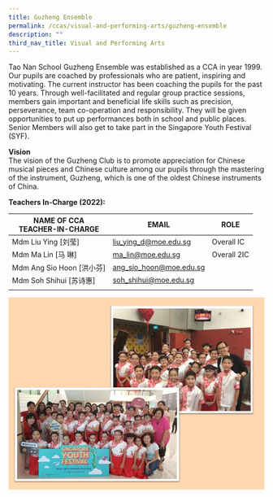 ```yaml
---
title: Guzheng Ensemble
permalink: /ccas/visual-and-performing-arts/guzheng-ensemble
description: ""
third_nav_title: Visual and Performing Arts
---
```

Tao Nan School Guzheng Ensemble was established as a CCA in year 1999. Our pupils are coached by professionals who are patient, inspiring and motivating. The current instructor has been coaching the pupils for the past 10 years. Through well-facilitated and regular group practice sessions, members gain important and beneficial life skills such as precision, perseverance, team co-operation and responsibility. They will be given opportunities to put up performances both in school and public places. Senior Members will also get to take part in the Singapore Youth Festival (SYF).

**Vision** <br>
The vision of the Guzheng Club is to promote appreciation for Chinese musical pieces and Chinese culture among our pupils through the mastering of the instrument, Guzheng, which is one of the oldest Chinese instruments of China.

**Teachers In-Charge (2022):**

| NAME OF CCA<br>TEACHER-IN-CHARGE | EMAIL | ROLE |
|---|---|---|
| Mdm Liu Ying [刘莹] | liu_ying_d@moe.edu.sg | Overall IC |
| Mdm Ma Lin [马 琳] | ma_lin@moe.edu.sg | Overall 2IC |
| Mdm Ang Sio Hoon [洪小芬] | ang_sio_hoon@moe.edu.sg |   |
| Mdm Soh Shihui [苏诗惠] | soh_shihui@moe.edu.sg |  |
| | | |

![](/images/Slide25.jpg)